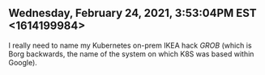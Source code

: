 ## Wednesday, February 24, 2021, 3:53:04PM EST <1614199984>

I really need to name my Kubernetes on-prem IKEA hack *GROB* (which is
Borg backwards, the name of the system on which K8S was based within
Google).

